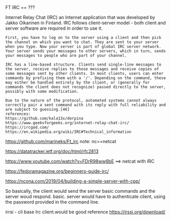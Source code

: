 FT IRC == ???

Internet Relay Chat (IRC)
	an Internet application that was developed by Jakko Oikarinen in Finland.
	IRC follows client-server model - both client and server software are required in order to use it.

	First, you have to log on to the server using a client and then pick the channel on which you want to chat. They are sent to your server when you type. Now your server is part of global IRC server network. Your server sends your messages to other servers, which in turn, sends your messages to people who are part of your channel.

	IRC has a line-based structure. Clients send single-line messages to the server, receive replies to those messages and receive copies of some messages sent by other clients. In most clients, users can enter commands by prefixing them with a '/'. Depending on the command, these may either be handled entirely by the client, or (generally for commands the client does not recognize) passed directly to the server, possibly with some modification.

	Due to the nature of the protocol, automated systems cannot always correctly pair a sent command with its reply with full reliability and are subject to guessing.[46]
	references:
	https://github.com/kala13x/derpina
	https://www.geeksforgeeks.org/internet-relay-chat-irc/
	https://ircgod.com/
	https://en.wikipedia.org/wiki/IRC#Technical_information

https://github.com/marineks/Ft_irc note: nc==netcat

https://datatracker.ietf.org/doc/html/rfc2813

https://www.youtube.com/watch?v=FDrR98ww6bE ==> netcat with IRC

https://fedoramagazine.org/beginners-guide-irc/

https://ncona.com/2019/04/building-a-simple-server-with-cpp/

So basically, the client would send the server basic commands and the server woud respond. basic. server would have to authenticate client, using the password provided in the command line.

irrsi - cli base Irc client.would be good reference
https://irssi.org/download/
